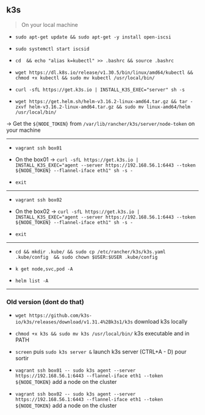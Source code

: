 ## k3s

> On your local machine

- `sudo apt-get update && sudo apt-get -y install open-iscsi`

- `sudo systemctl start iscsid`

- `cd  && echo "alias k=kubectl" >> .bashrc && source .bashrc`

- `wget https://dl.k8s.io/release/v1.30.5/bin/linux/amd64/kubectl && chmod +x kubectl && sudo mv kubectl /usr/local/bin/`

- `curl -sfL https://get.k3s.io | INSTALL_K3S_EXEC="server" sh -s`

- `wget https://get.helm.sh/helm-v3.16.2-linux-amd64.tar.gz && tar -zxvf helm-v3.16.2-linux-amd64.tar.gz && sudo mv linux-amd64/helm /usr/local/bin/`

-> Get the `${NODE_TOKEN}` from `/var/lib/rancher/k3s/server/node-token` on your machine

---

- `vagrant ssh box01`

- On the box01 -> `curl -sfL https://get.k3s.io | INSTALL_K3S_EXEC="agent --server https://192.168.56.1:6443 --token ${NODE_TOKEN} --flannel-iface eth1" sh -s -`

- `exit`

---

- `vagrant ssh box02`

- On the box02 -> `curl -sfL https://get.k3s.io | INSTALL_K3S_EXEC="agent --server https://192.168.56.1:6443 --token ${NODE_TOKEN} --flannel-iface eth1" sh -s -`

- `exit`

---

- `cd && mkdir .kube/ && sudo cp /etc/rancher/k3s/k3s.yaml .kube/config  && sudo chown $USER:$USER .kube/config`

- `k get node,svc,pod -A`

- `helm list -A`


---
### Old version (dont do that)
- `wget https://github.com/k3s-io/k3s/releases/download/v1.31.4%2Bk3s1/k3s` download k3s locally

- `chmod +x k3s && sudo mv k3s /usr/local/bin/` k3s executable and in PATH

- `screen` puis `sudo k3s server &` launch k3s server (CTRL+A - D) pour sortir

- `vagrant ssh box01 -- sudo k3s agent --server https://192.168.56.1:6443 --flannel-iface eth1 --token ${NODE_TOKEN}`  add a node on the cluster

- `vagrant ssh box02 -- sudo k3s agent --server https://192.168.56.1:6443 --flannel-iface eth1 --token ${NODE_TOKEN}`  add a node on the cluster

